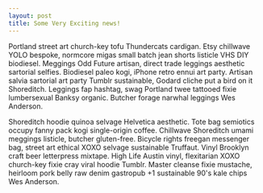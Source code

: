 ```yaml
---
layout: post
title: Some Very Exciting news!
---
```


Portland street art church-key tofu Thundercats cardigan. Etsy chillwave YOLO bespoke, normcore migas small batch jean shorts listicle VHS DIY biodiesel. Meggings Odd Future artisan, direct trade leggings aesthetic sartorial selfies. Biodiesel paleo kogi, iPhone retro ennui art party. Artisan salvia sartorial art party Tumblr sustainable, Godard cliche put a bird on it Shoreditch. Leggings fap hashtag, swag Portland twee tattooed fixie lumbersexual Banksy organic. Butcher forage narwhal leggings Wes Anderson.

Shoreditch hoodie quinoa selvage Helvetica aesthetic. Tote bag semiotics occupy fanny pack kogi single-origin coffee. Chillwave Shoreditch umami meggings listicle, butcher gluten-free. Bicycle rights freegan messenger bag, street art ethical XOXO selvage sustainable Truffaut. Vinyl Brooklyn craft beer letterpress mixtape. High Life Austin vinyl, flexitarian XOXO church-key fixie cray viral hoodie Tumblr. Master cleanse fixie mustache, heirloom pork belly raw denim gastropub +1 sustainable 90's kale chips Wes Anderson.